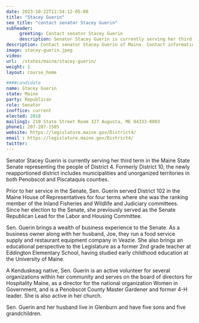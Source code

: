 ```yaml
---
date: 2023-10-22T11:54:12-05:00
title: "Stacey Guerin"
seo_title: "contact senator Stacey Guerin"
subheader:
     greeting: Contact senator Stacey Guerin
     description: Senator Stacey Guerin is currently serving her third term in the Maine State Senate representing the people of District 4.
description: Contact senator Stacey Guerin of Maine. Contact information for Stacey Guerin includes email address, phone number, and mailing address.
image: stacey-guerin.jpeg
video:
url:  /states/maine/stacey-guerin/
weight: 1
layout: course_home

####candidate
name: Stacey Guerin
state: Maine
party: Republican
role: Senator
inoffice: current
elected: 2018
mailing1: 210 State Street Room 327 Augusta, ME 04333-0003
phone1: 207-287-1505
website: https://legislature.maine.gov/District4/
email : https://legislature.maine.gov/District4/
twitter:
---
```


Senator Stacey Guerin is currently serving her third term in the Maine State Senate representing the people of District 4. Formerly District 10, the newly reapportioned district includes municipalities and unorganized territories in both Penobscot and Piscataquis counties.

Prior to her service in the Senate, Sen. Guerin served District 102 in the Maine House of Representatives for four terms where she was the ranking member of the Inland Fisheries and Wildlife and Judiciary committees. Since her election to the Senate, she previously served as the Senate Republican Lead for the Labor and Housing Committee.

Sen. Guerin brings a wealth of business experience to the Senate. As a business owner along with her husband, Joe, they run a food service supply and restaurant equipment company in Veazie. She also brings an educational perspective to the Legislature as a former 2nd grade teacher at Eddington Elementary School, having studied early childhood education at the University of Maine.

A Kenduskeag native, Sen. Guerin is an active volunteer for several organizations within her community and serves on the board of directors for Hospitality Maine, as a director for the national organization Women in Government, and is a Penobscot County Master Gardener and former 4-H leader. She is also active in her church.

Sen. Guerin and her husband live in Glenburn and have five sons and five grandchildren.
